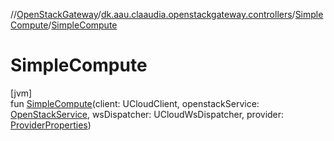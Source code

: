 //[OpenStackGateway](../../../index.md)/[dk.aau.claaudia.openstackgateway.controllers](../index.md)/[SimpleCompute](index.md)/[SimpleCompute](-simple-compute.md)

# SimpleCompute

[jvm]\
fun [SimpleCompute](-simple-compute.md)(client: UCloudClient, openstackService: [OpenStackService](../../dk.aau.claaudia.openstackgateway.services/-open-stack-service/index.md), wsDispatcher: UCloudWsDispatcher, provider: [ProviderProperties](../../dk.aau.claaudia.openstackgateway.config/-provider-properties/index.md))
